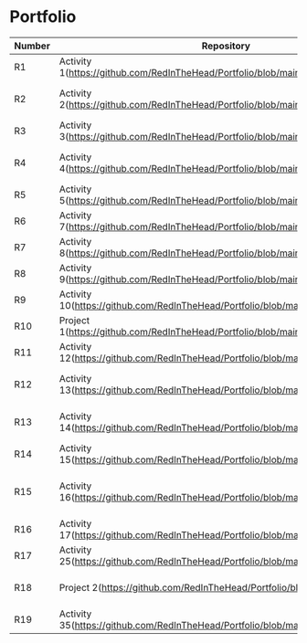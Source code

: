 # Portfolio
| Number | Repository | Description|
| ------ | ---------- | ---------- |
| R1 | Activity 1(https://github.com/RedInTheHead/Portfolio/blob/main/Activity1.iml) | Dialogue Box And Scanner |
| R2 | Activity 2(https://github.com/RedInTheHead/Portfolio/blob/main/BookClub.iml) | Conditionals and Logical Operators |
| R3 | Activity 3(https://github.com/RedInTheHead/Portfolio/blob/main/Activity3.iml) | Switch Statements |
| R4 | Activity 4(https://github.com/RedInTheHead/Portfolio/blob/main/Activity4.iml) | Conditionals and Equals review |
| R5 | Activity 5(https://github.com/RedInTheHead/Portfolio/blob/main/Activity%205.iml) | For Loops |
| R6 | Activity 7(https://github.com/RedInTheHead/Portfolio/blob/main/Activity%207.iml) | While Loops |
| R7 | Activity 8(https://github.com/RedInTheHead/Portfolio/blob/main/Activity%208.iml) | Nested For Loops |
| R8 | Activity 9(https://github.com/RedInTheHead/Portfolio/blob/main/Activity%209.iml) | Random Numbers |
| R9 | Activity 10(https://github.com/RedInTheHead/Portfolio/blob/main/Activity%2010.iml) | file Readings and Writings |
| R10 | Project 1(https://github.com/RedInTheHead/Portfolio/blob/main/Project%201.iml) | Pokemon Battle |
| R11 | Activity 12(https://github.com/RedInTheHead/Portfolio/blob/main/Activity%2012.iml) | classes |
| R12 | Activity 13(https://github.com/RedInTheHead/Portfolio/blob/main/Activity13.iml) | Fields, Methods, Encapsulations |
| R13 | Activity 14(https://github.com/RedInTheHead/Portfolio/blob/main/Activity%2014.iml) | Overloaded Methods and Constructors |
| R14 | Activity 15(https://github.com/RedInTheHead/Portfolio/blob/main/Activity%2015.iml) | Arrays |
| R15 | Activity 16(https://github.com/RedInTheHead/Portfolio/blob/main/Activity%2016.iml) | For Each & multi-dimensional arrays |
| R16 | Activity 17(https://github.com/RedInTheHead/Portfolio/blob/main/Activity%2017.iml) | Array Lists and Jumps |
| R17 | Activity 25(https://github.com/RedInTheHead/Portfolio/blob/main/Activity%2025.iml) | Bubble and Merge Sort |
| R18 | Project 2(https://github.com/RedInTheHead/Portfolio/blob/main/Project2.iml) | Pokemon Battle Revisited |
| R19 | Activity 35(https://github.com/RedInTheHead/Portfolio/blob/main/Activity%2035.iml) | Testing |
